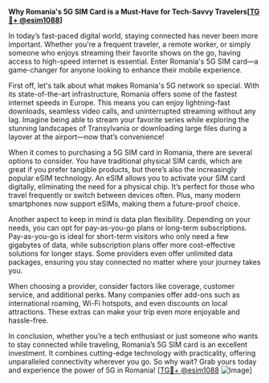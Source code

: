 **Why Romania's 5G SIM Card is a Must-Have for Tech-Savvy Travelers[[TG💪+ @esim1088](https://t.me/s/esim1088)]**

In today’s fast-paced digital world, staying connected has never been more important. Whether you're a frequent traveler, a remote worker, or simply someone who enjoys streaming their favorite shows on the go, having access to high-speed internet is essential. Enter Romania's 5G SIM card—a game-changer for anyone looking to enhance their mobile experience.

First off, let's talk about what makes Romania's 5G network so special. With its state-of-the-art infrastructure, Romania offers some of the fastest internet speeds in Europe. This means you can enjoy lightning-fast downloads, seamless video calls, and uninterrupted streaming without any lag. Imagine being able to stream your favorite series while exploring the stunning landscapes of Transylvania or downloading large files during a layover at the airport—now that’s convenience!

When it comes to purchasing a 5G SIM card in Romania, there are several options to consider. You have traditional physical SIM cards, which are great if you prefer tangible products, but there’s also the increasingly popular eSIM technology. An eSIM allows you to activate your SIM card digitally, eliminating the need for a physical chip. It’s perfect for those who travel frequently or switch between devices often. Plus, many modern smartphones now support eSIMs, making them a future-proof choice.

Another aspect to keep in mind is data plan flexibility. Depending on your needs, you can opt for pay-as-you-go plans or long-term subscriptions. Pay-as-you-go is ideal for short-term visitors who only need a few gigabytes of data, while subscription plans offer more cost-effective solutions for longer stays. Some providers even offer unlimited data packages, ensuring you stay connected no matter where your journey takes you.

When choosing a provider, consider factors like coverage, customer service, and additional perks. Many companies offer add-ons such as international roaming, Wi-Fi hotspots, and even discounts on local attractions. These extras can make your trip even more enjoyable and hassle-free.

In conclusion, whether you’re a tech enthusiast or just someone who wants to stay connected while traveling, Romania’s 5G SIM card is an excellent investment. It combines cutting-edge technology with practicality, offering unparalleled connectivity wherever you go. So why wait? Grab yours today and experience the power of 5G in Romania! [[TG💪+ @esim1088](https://t.me/s/esim1088) ![Image](https://i.postimg.cc/Y0z9fWf4/image.png)]